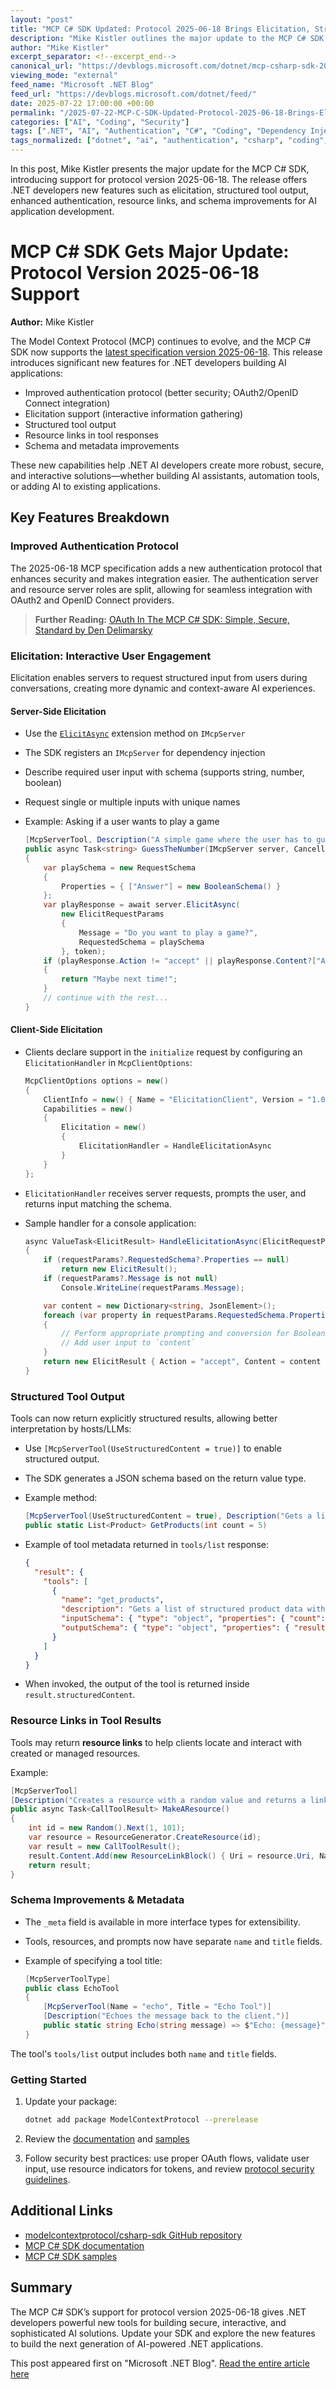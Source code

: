 ```yaml
---
layout: "post"
title: "MCP C# SDK Updated: Protocol 2025-06-18 Brings Elicitation, Structured Output, and Enhanced Security"
description: "Mike Kistler outlines the major update to the MCP C# SDK, supporting the latest Model Context Protocol (2025-06-18). The release introduces improved authentication, elicitation, structured tool output, resource links in tool responses, and schema improvements for .NET developers building AI-powered applications."
author: "Mike Kistler"
excerpt_separator: <!--excerpt_end-->
canonical_url: "https://devblogs.microsoft.com/dotnet/mcp-csharp-sdk-2025-06-18-update/"
viewing_mode: "external"
feed_name: "Microsoft .NET Blog"
feed_url: "https://devblogs.microsoft.com/dotnet/feed/"
date: 2025-07-22 17:00:00 +00:00
permalink: "/2025-07-22-MCP-C-SDK-Updated-Protocol-2025-06-18-Brings-Elicitation-Structured-Output-and-Enhanced-Security.html"
categories: ["AI", "Coding", "Security"]
tags: [".NET", "AI", "Authentication", "C#", "Coding", "Dependency Injection", "Elicitation", "MCP", "News", "OAuth2", "OpenID Connect", "Resource Links", "Schema", "SDK", "Security", "Structured Output", "Tool Metadata"]
tags_normalized: ["dotnet", "ai", "authentication", "csharp", "coding", "dependency injection", "elicitation", "mcp", "news", "oauth2", "openid connect", "resource links", "schema", "sdk", "security", "structured output", "tool metadata"]
---
```


In this post, Mike Kistler presents the major update for the MCP C# SDK, introducing support for protocol version 2025-06-18. The release offers .NET developers new features such as elicitation, structured tool output, enhanced authentication, resource links, and schema improvements for AI application development.<!--excerpt_end-->

# MCP C# SDK Gets Major Update: Protocol Version 2025-06-18 Support

**Author:** Mike Kistler

The Model Context Protocol (MCP) continues to evolve, and the MCP C# SDK now supports the [latest specification version 2025-06-18](https://modelcontextprotocol.io/specification/2025-06-18). This release introduces significant new features for .NET developers building AI applications:

- Improved authentication protocol (better security; OAuth2/OpenID Connect integration)
- Elicitation support (interactive information gathering)
- Structured tool output
- Resource links in tool responses
- Schema and metadata improvements

These new capabilities help .NET AI developers create more robust, secure, and interactive solutions—whether building AI assistants, automation tools, or adding AI to existing applications.

## Key Features Breakdown

### Improved Authentication Protocol

The 2025-06-18 MCP specification adds a new authentication protocol that enhances security and makes integration easier. The authentication server and resource server roles are split, allowing for seamless integration with OAuth2 and OpenID Connect providers.

> **Further Reading:** [OAuth In The MCP C# SDK: Simple, Secure, Standard by Den Delimarsky](https://den.dev/blog/mcp-csharp-sdk-authorization/)

### Elicitation: Interactive User Engagement

Elicitation enables servers to request structured input from users during conversations, creating more dynamic and context-aware AI experiences.

#### Server-Side Elicitation

- Use the [`ElicitAsync`](https://modelcontextprotocol.github.io/csharp-sdk/api/ModelContextProtocol.Server.McpServerExtensions.html#ModelContextProtocol_Server_McpServerExtensions_ElicitAsync_ModelContextProtocol_Server_IMcpServer_ModelContextProtocol_Protocol_ElicitRequestParams_System_Threading_CancellationToken_) extension method on `IMcpServer`
- The SDK registers an `IMcpServer` for dependency injection
- Describe required user input with schema (supports string, number, boolean)
- Request single or multiple inputs with unique names
- Example: Asking if a user wants to play a game

  ```csharp
  [McpServerTool, Description("A simple game where the user has to guess a number between 1 and 10.")]
  public async Task<string> GuessTheNumber(IMcpServer server, CancellationToken token)
  {
      var playSchema = new RequestSchema
      {
          Properties = { ["Answer"] = new BooleanSchema() }
      };
      var playResponse = await server.ElicitAsync(
          new ElicitRequestParams
          {
              Message = "Do you want to play a game?",
              RequestedSchema = playSchema
          }, token);
      if (playResponse.Action != "accept" || playResponse.Content?["Answer"].ValueKind != JsonValueKind.True)
      {
          return "Maybe next time!";
      }
      // continue with the rest...
  }
  ```

#### Client-Side Elicitation

- Clients declare support in the `initialize` request by configuring an `ElicitationHandler` in `McpClientOptions`:

  ```csharp
  McpClientOptions options = new()
  {
      ClientInfo = new() { Name = "ElicitationClient", Version = "1.0.0" },
      Capabilities = new()
      {
          Elicitation = new()
          {
              ElicitationHandler = HandleElicitationAsync
          }
      }
  };
  ```

- `ElicitationHandler` receives server requests, prompts the user, and returns input matching the schema.
- Sample handler for a console application:

  ```csharp
  async ValueTask<ElicitResult> HandleElicitationAsync(ElicitRequestParams? requestParams, CancellationToken token)
  {
      if (requestParams?.RequestedSchema?.Properties == null)
          return new ElicitResult();
      if (requestParams?.Message is not null)
          Console.WriteLine(requestParams.Message);

      var content = new Dictionary<string, JsonElement>();
      foreach (var property in requestParams.RequestedSchema.Properties)
      {
          // Perform appropriate prompting and conversion for BooleanSchema, NumberSchema, or StringSchema
          // Add user input to `content`
      }
      return new ElicitResult { Action = "accept", Content = content };
  }
  ```

### Structured Tool Output

Tools can now return explicitly structured results, allowing better interpretation by hosts/LLMs:

- Use `[McpServerTool(UseStructuredContent = true)]` to enable structured output.
- The SDK generates a JSON schema based on the return value type.
- Example method:

  ```csharp
  [McpServerTool(UseStructuredContent = true), Description("Gets a list of structured product data with detailed information.")]
  public static List<Product> GetProducts(int count = 5)
  ```

- Example of tool metadata returned in `tools/list` response:

  ```json
  {
    "result": {
      "tools": [
        {
          "name": "get_products",
          "description": "Gets a list of structured product data with detailed information.",
          "inputSchema": { "type": "object", "properties": { "count": { "type": "integer", "default": 5 } } },
          "outputSchema": { "type": "object", "properties": { "result": { "type": "array", ... } } }
        }
      ]
    }
  }
  ```

- When invoked, the output of the tool is returned inside `result.structuredContent`.

### Resource Links in Tool Results

Tools may return **resource links** to help clients locate and interact with created or managed resources.

Example:

  ```csharp
  [McpServerTool]
  [Description("Creates a resource with a random value and returns a link to this resource.")]
  public async Task<CallToolResult> MakeAResource()
  {
      int id = new Random().Next(1, 101);
      var resource = ResourceGenerator.CreateResource(id);
      var result = new CallToolResult();
      result.Content.Add(new ResourceLinkBlock() { Uri = resource.Uri, Name = resource.Name });
      return result;
  }
  ```

### Schema Improvements & Metadata

- The `_meta` field is available in more interface types for extensibility.
- Tools, resources, and prompts now have separate `name` and `title` fields.
- Example of specifying a tool title:

  ```csharp
  [McpServerToolType]
  public class EchoTool
  {
      [McpServerTool(Name = "echo", Title = "Echo Tool")]
      [Description("Echoes the message back to the client.")]
      public static string Echo(string message) => $"Echo: {message}";
  }
  ```

The tool's `tools/list` output includes both `name` and `title` fields.

### Getting Started

1. Update your package:

   ```bash
   dotnet add package ModelContextProtocol --prerelease
   ```

2. Review the [documentation](https://modelcontextprotocol.github.io/csharp-sdk/api/ModelContextProtocol.html) and [samples](https://github.com/modelcontextprotocol/csharp-sdk/tree/main/samples)
3. Follow security best practices: use proper OAuth flows, validate user input, use resource indicators for tokens, and review [protocol security guidelines](https://modelcontextprotocol.io/specification/2025-06-18/basic/security_best_practices).

## Additional Links

- [modelcontextprotocol/csharp-sdk GitHub repository](https://github.com/modelcontextprotocol/csharp-sdk)
- [MCP C# SDK documentation](https://modelcontextprotocol.github.io/csharp-sdk/api/ModelContextProtocol.html)
- [MCP C# SDK samples](https://github.com/modelcontextprotocol/csharp-sdk/tree/main/samples)

## Summary

The MCP C# SDK’s support for protocol version 2025-06-18 gives .NET developers powerful new tools for building secure, interactive, and sophisticated AI solutions. Update your SDK and explore the new features to build the next generation of AI-powered .NET applications.

This post appeared first on "Microsoft .NET Blog". [Read the entire article here](https://devblogs.microsoft.com/dotnet/mcp-csharp-sdk-2025-06-18-update/)
